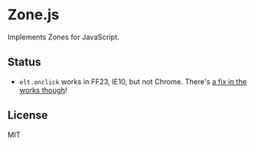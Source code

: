 # Zone.js

Implements Zones for JavaScript.


## Status

* `elt.onclick` works in FF23, IE10, but not Chrome. There's [a fix in the works though](https://code.google.com/p/chromium/issues/detail?id=43394)!


## License
MIT

